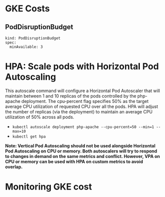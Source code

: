 # GKE Costs

## PodDisruptionBudget
```
kind: PodDisruptionBudget
spec:
  minAvailable: 3
```

# HPA: Scale pods with Horizontal Pod Autoscaling
This autoscale command will configure a Horizontal Pod Autoscaler that will maintain between 1 and 10 replicas of the pods controlled by the php-apache deployment. The cpu-percent flag specifies 50% as the target average CPU utilization of requested CPU over all the pods. 
HPA will adjust the number of replicas (via the deployment) to maintain an average CPU utilization of 50% across all pods.
- `kubectl autoscale deployment php-apache --cpu-percent=50 --min=1 --max=10`
- `kubectl get hpa`

**Note: Vertical Pod Autoscaling should not be used alongside Horizontal Pod Autoscaling on CPU or memory. Both autoscalers will try to respond to changes in demand on the same metrics and conflict. However, VPA on CPU or memory can be used with HPA on custom metrics to avoid overlap.**

## 
# Monitoring GKE cost
